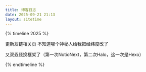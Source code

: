 ```yaml
---
title: 博客日志
date: 2025-09-21 21:13
layout: sitetime
---
```




{% timeline 2025 %}

<!-- timeline 09-26 -->
更新友链相关页
不知道哪个神秘人给我把经纬度改了
<!-- endtimeline -->

<!-- timeline 09-21 -->
又双叒叕换框架了（第一次NotioNext，第二次Halo，这一次是Hexo）
<!-- endtimeline -->

{% endtimeline %}